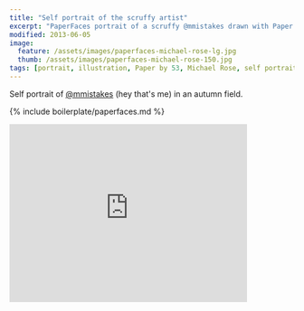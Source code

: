 ```yaml
---
title: "Self portrait of the scruffy artist"
excerpt: "PaperFaces portrait of a scruffy @mmistakes drawn with Paper by 53 on an iPad."
modified: 2013-06-05
image: 
  feature: /assets/images/paperfaces-michael-rose-lg.jpg
  thumb: /assets/images/paperfaces-michael-rose-150.jpg
tags: [portrait, illustration, Paper by 53, Michael Rose, self portrait, beard, time lapse]
---
```


Self portrait of [@mmistakes](http://twitter.com/mmistakes) (hey that's me) in an autumn field.

{% include boilerplate/paperfaces.md %}

<iframe width="420" height="315" src="https://www.youtube.com/embed/NqcGVymOiPo" frameborder="0"> </iframe>
